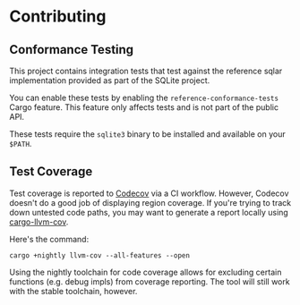# Contributing

## Conformance Testing

This project contains integration tests that test against the reference sqlar
implementation provided as part of the SQLite project.

You can enable these tests by enabling the `reference-conformance-tests` Cargo
feature. This feature only affects tests and is not part of the public API.

These tests require the `sqlite3` binary to be installed and available on your
`$PATH`.

## Test Coverage

Test coverage is reported to [Codecov](https://codecov.io) via a CI workflow.
However, Codecov doesn't do a good job of displaying region coverage. If you're
trying to track down untested code paths, you may want to generate a report
locally using [cargo-llvm-cov](https://github.com/taiki-e/cargo-llvm-cov).

Here's the command:

```shell
cargo +nightly llvm-cov --all-features --open
```

Using the nightly toolchain for code coverage allows for excluding certain
functions (e.g. debug impls) from coverage reporting. The tool will still work
with the stable toolchain, however.
